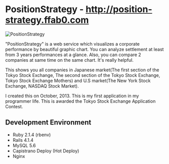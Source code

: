 # PositionStrategy - http://position-strategy.ffab0.com

![PositionStrategy](https://github.com/mr-myself/PositionStrategy/wiki/images/position_strategy.png 'PositionStrategy')

"PositionStrategy" is a web service which visualizes a corporate performance by beautiful graphic chart.
You can analyze settlement at least from 3 years performances at a glance.
Also, you can compare 2 companies at same time on the same chart. It's really helpful.

This shows you all companies in Japanese market(The first section of the Tokyo Stock Exchange,  The second section of the Tokyo Stock Exchange,   Tokyo Stock Exchange Mothers) and U.S market(The New York Stock Exchange,  NASDAQ Stock Market).

I created this on October,  2013. This is my first application in my programmer life.
This is awarded the Tokyo Stock Exchange Application Contest.

## Development Environment

- Ruby 2.1.4 (rbenv)
- Rails 4.1.4
- MySQL 5.6
- Capistrano Deploy (Hot Deploy)
- Nginx
